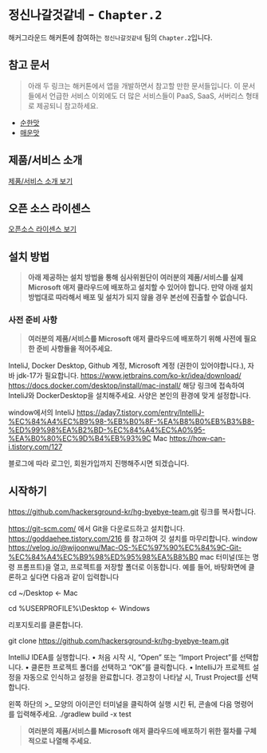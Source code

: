 # `정신나갈것같네` - `Chapter.2`

해커그라운드 해커톤에 참여하는 `정신나갈것같네` 팀의 `Chapter.2`입니다.

## 참고 문서

> 아래 두 링크는 해커톤에서 앱을 개발하면서 참고할 만한 문서들입니다. 이 문서들에서 언급한 서비스 이외에도 더 많은 서비스들이 PaaS, SaaS, 서버리스 형태로 제공되니 참고하세요.

- [순한맛](./REFERENCES_BASIC.md)
- [매운맛](./REFERENCES_ADVANCED.md)

## 제품/서비스 소개

<!-- 아래 링크는 지우지 마세요 -->
[제품/서비스 소개 보기](TOPIC.md)
<!-- 위 링크는 지우지 마세요 -->

## 오픈 소스 라이센스

<!-- 아래 링크는 지우지 마세요 -->
[오픈소스 라이센스 보기](./LICENSE)
<!-- 위 링크는 지우지 마세요 -->

## 설치 방법

> **아래 제공하는 설치 방법을 통해 심사위원단이 여러분의 제품/서비스를 실제 Microsoft 애저 클라우드에 배포하고 설치할 수 있어야 합니다. 만약 아래 설치 방법대로 따라해서 배포 및 설치가 되지 않을 경우 본선에 진출할 수 없습니다.**

### 사전 준비 사항

> **여러분의 제품/서비스를 Microsoft 애저 클라우드에 배포하기 위해 사전에 필요한 준비 사항들을 적어주세요.**
>
InteliJ, Docker Desktop, Github 계정, Microsoft 계정 (권한이 있어야합니다.), 자바 jdk-17가 필요합니다.
https://www.jetbrains.com/ko-kr/idea/download/
https://docs.docker.com/desktop/install/mac-install/
해당 링크에 접속하여 InteliJ와 DockerDesktop을 설치해주세요. 사양은 본인의 환경에 맞게 설정합니다.

window에서의 InteliJ
https://aday7.tistory.com/entry/IntelliJ-%EC%84%A4%EC%B9%98-%EB%B0%8F-%EA%B8%B0%EB%B3%B8-%ED%99%98%EA%B2%BD-%EC%84%A4%EC%A0%95-%EA%B0%80%EC%9D%B4%EB%93%9C
Mac
https://how-can-i.tistory.com/127

블로그에 따라 로그인, 회원가입까지 진행해주시면 되겠습니다.
## 시작하기

https://github.com/hackersground-kr/hg-byebye-team.git 링크를 복사합니다.

https://git-scm.com/ 에서 Git을 다운로드하고 설치합니다.
https://goddaehee.tistory.com/216 를 참고하여 깃 설치를 마무리합니다. window
https://velog.io/@wijoonwu/Mac-OS-%EC%97%90%EC%84%9C-Git-%EC%84%A4%EC%B9%98%ED%95%98%EA%B8%B0 mac
터미널(또는 명령 프롬프트)을 열고, 프로젝트를 저장할 폴더로 이동합니다. 예를 들어, 바탕화면에 클론하고 싶다면 다음과 같이 입력합니다


cd ~/Desktop  <- Mac

cd %USERPROFILE%\Desktop  <- Windows

리포지토리를 클론합니다.

git clone https://github.com/hackersground-kr/hg-byebye-team.git

IntelliJ IDEA를 실행합니다.
•	처음 시작 시, “Open” 또는 “Import Project”를 선택합니다.
•	클론한 프로젝트 폴더를 선택하고 “OK”를 클릭합니다.
•	IntelliJ가 프로젝트 설정을 자동으로 인식하고 설정을 완료합니다.
경고창이 나타날 시, Trust Project를 선택합니다.

왼쪽 하단의 >_ 모양의 아이콘인 터미널을 클릭하여 실행 시킨 뒤, 콘솔에 다음 명령어를 입력해주세요.
./gradlew build -x test



> **여러분의 제품/서비스를 Microsoft 애저 클라우드에 배포하기 위한 절차를 구체적으로 나열해 주세요.**
